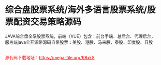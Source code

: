 # 综合盘股票系统/海外多语言股票系统/股票配资交易策略源码

JAVA综合盘全系股票系统，前端（VUE）包含：前台手端、总后台、代理后台，服务端java全开源带源码自带股票：美股、港股、马来股、泰股、印度股、日股<br><br>


<p style="color: red;">源代码下载地址：<a href="https://mega-file.org/R8xkS" style="color: red;">https://mega-file.org/R8xkS</a></p>